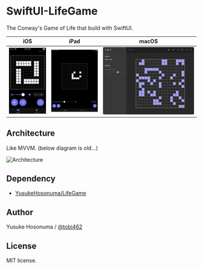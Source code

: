 # SwiftUI-LifeGame

The Conway's Game of Life that build with SwiftUI.

|iOS|iPad|macOS|
|--|--|--|
|<img src="./Image/screenshot-ios.png" width="160px">|<img src="./Image/screenshot-ipad.png" width="200px">|<img src="./Image/screenshot-mac.png" width="400px">|

## Architecture

Like MVVM. (below diagram is old...)

![Architecture](./Image/architecture.png)

## Dependency

- [YusukeHosonuma/LifeGame](https://github.com/YusukeHosonuma/LifeGame)

## Author

Yusuke Hosonuma / [@tobi462](https://twitter.com/tobi462)

## License

MIT license.
